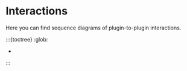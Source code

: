 # Interactions
Here you can find sequence diagrams of plugin-to-plugin interactions.

:::{toctree}
:glob:

*
:::
